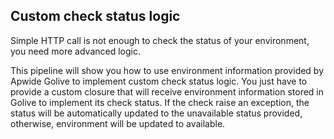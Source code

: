 ## Custom check status logic

Simple HTTP call is not enough to check the status of your environment, you need more advanced logic.

This pipeline will show you how to use environment information provided by Apwide Golive to implement custom check status logic. You just have to provide
a custom closure that will receive environment information stored in Golive to implement its check status. If the check raise an exception, the status
will be automatically updated to the unavailable status provided, otherwise, environment will be updated to available.